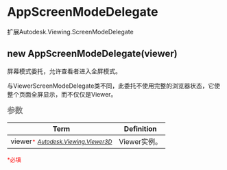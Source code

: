 # AppScreenModeDelegate

扩展Autodesk.Viewing.ScreenModeDelegate

## new AppScreenModeDelegate(viewer)

屏幕模式委托，允许查看者进入全屏模式。

与ViewerScreenModeDelegate类不同，此委托不使用完整的浏览器状态，它使整个页面全屏显示，而不仅仅是Viewer。

<font color=gray size=4>**参数**</font>

Term|Definition
:-:|:-:|
viewer<font color=red size=2>\*</font> <font color=gray size=2>*[Autodesk.Viewing.Viewer3D](https://forge.autodesk.com/en/docs/viewer/v7/reference/Viewing/Viewer3D/)*</font>|Viewer实例。

<font color=red size=2>\*</font><font color=red size=2>必填</font>
